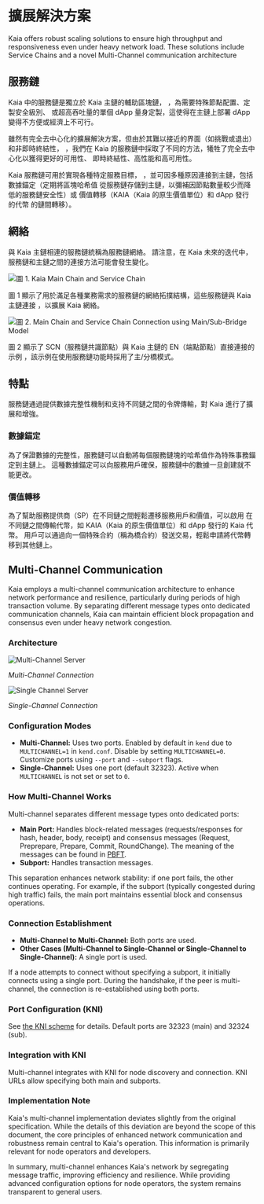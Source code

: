 # 擴展解決方案

Kaia offers robust scaling solutions to ensure high throughput and responsiveness even under heavy network load. These solutions include Service Chains and a novel Multi-Channel communication architecture

## 服務鏈<a id="service-chain"></a>

Kaia 中的服務鏈是獨立於 Kaia 主鏈的輔助區塊鏈，
，為需要特殊節點配置、定製安全級別、
或超高吞吐量的單個 dApp 量身定製，這使得在主鏈上部署 dApp 變得不方便或經濟上不可行。

雖然有完全去中心化的擴展解決方案，但由於其難以接近的界面（如挑戰或退出）和非即時終結性，
，我們在 Kaia 的服務鏈中採取了不同的方法，犧牲了完全去中心化以獲得更好的可用性、
即時終結性、高性能和高可用性。

Kaia 服務鏈可用於實現各種特定服務目標，
，並可因多種原因連接到主鏈，包括數據錨定（定期將區塊哈希值
從服務鏈存儲到主鏈，以彌補因節點數量較少而降低的服務鏈安全性）或
價值轉移（KAIA（Kaia 的原生價值單位）和 dApp 發行的代幣
的鏈間轉移）。

## 網絡<a id="network"></a>

與 Kaia 主鏈相連的服務鏈統稱為服務鏈網絡。
請注意，在 Kaia 未來的迭代中，服務鏈和主鏈之間的連接方法可能會發生變化。

![圖 1. Kaia Main Chain and Service Chain](/img/learn/mainchain_servicechain.png)

圖 1 顯示了用於滿足各種業務需求的服務鏈的網絡拓撲結構，這些服務鏈與 Kaia 主鏈連接
，以擴展 Kaia 網絡。

![圖 2. Main Chain and Service Chain Connection using Main/Sub-Bridge Model](/img/learn/sc_connection.png)

圖 2 顯示了 SCN（服務鏈共識節點）與 Kaia 主鏈的 EN（端點節點）直接連接的示例
，該示例在使用服務鏈功能時採用了主/分橋模式。

## 特點<a id="features"></a>

服務鏈通過提供數據完整性機制和支持不同鏈之間的令牌傳輸，對 Kaia 進行了擴展和增強。

### 數據錨定<a id="data-anchoring"></a>

為了保證數據的完整性，服務鏈可以自動將每個服務鏈塊的哈希值作為特殊事務錨定到主鏈上。
這種數據錨定可以向服務用戶確保，服務鏈中的數據一旦創建就不能更改。

### 價值轉移<a id="value-transfer"></a>

為了幫助服務提供商（SP）在不同鏈之間輕鬆遷移服務用戶和價值，可以啟用
在不同鏈之間傳輸代幣，如 KAIA（Kaia 的原生價值單位）和 dApp 發行的 Kaia 代幣。
用戶可以通過向一個特殊合約（稱為橋合約）發送交易，輕鬆申請將代幣轉移到其他鏈上。

## Multi-Channel Communication

Kaia employs a multi-channel communication architecture to enhance network performance and resilience, particularly during periods of high transaction volume. By separating different message types onto dedicated communication channels, Kaia can maintain efficient block propagation and consensus even under heavy network congestion.

### Architecture

![Multi-Channel Server](/img/learn/multichannel.png)

_Multi-Channel Connection_

![Single Channel Server](/img/learn/singlechannel.png)

_Single-Channel Connection_

### Configuration Modes

- **Multi-Channel:** Uses two ports. Enabled by default in `kend` due to `MULTICHANNEL=1` in `kend.conf`. Disable by setting `MULTICHANNEL=0`. Customize ports using `--port` and `--subport` flags.
- **Single-Channel:** Uses one port (default 32323). Active when `MULTICHANNEL` is not set or set to `0`.

### How Multi-Channel Works

Multi-channel separates different message types onto dedicated ports:

- **Main Port:** Handles block-related messages (requests/responses for hash, header, body, receipt) and consensus messages (Request, Preprepare, Prepare, Commit, RoundChange). The meaning of the messages can be found in [PBFT](./consensus-mechanism.md#pbft-practical-byzantine-fault-tolerance).
- **Subport:** Handles transaction messages.

This separation enhances network stability: if one port fails, the other continues operating. For example, if the subport (typically congested during high traffic) fails, the main port maintains essential block and consensus operations.

### Connection Establishment

- **Multi-Channel to Multi-Channel:** Both ports are used.
- **Other Cases (Multi-Channel to Single-Channel or Single-Channel to Single-Channel):** A single port is used.

If a node attempts to connect without specifying a subport, it initially connects using a single port. During the handshake, if the peer is multi-channel, the connection is re-established using both ports.

### Port Configuration (KNI)

See [the KNI scheme](./kni.md) for details. Default ports are 32323 (main) and 32324 (sub).

### Integration with KNI

Multi-channel integrates with KNI for node discovery and connection. KNI URLs allow specifying both main and subports.

### Implementation Note

Kaia's multi-channel implementation deviates slightly from the original specification. While the details of this deviation are beyond the scope of this document, the core principles of enhanced network communication and robustness remain central to Kaia's operation. This information is primarily relevant for node operators and developers.

In summary, multi-channel enhances Kaia's network by segregating message traffic, improving efficiency and resilience. While providing advanced configuration options for node operators, the system remains transparent to general users.
